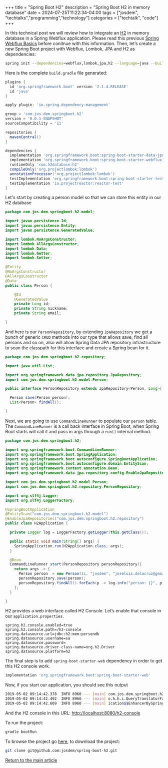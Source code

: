 +++
title =  "Spring Boot H2"
description = "Spring Boot H2 in memory database"
date = 2024-07-25T11:22:34-04:00
tags = ["josdem", "techtalks","programming","technology"]
categories = ["techtalk", "code"]
+++

In this technical post we will review how to integrate an [H2](https://www.h2database.com/html/main.html) in memory database in a Spring Webflux application. Please read this previous [Spring Webflux Basics](/techtalk/spring/spring_webflux_basics) before conitnue with this information. Then, let’s create a new Spring Boot project with Webflux, Lombok, JPA and H2 as dependencies:

```bash
spring init --dependencies=webflux,lombok,jpa,h2 --language=java --build=gradle spring-boot-h2
```

Here is the complete `build.gradle` file generated:

```groovy
plugins {
  id 'org.springframework.boot' version '2.1.4.RELEASE'
  id 'java'
}

apply plugin: 'io.spring.dependency-management'

group = 'com.jos.dem.springboot.h2'
version = '0.0.1-SNAPSHOT'
sourceCompatibility = '11'

repositories {
  mavenCentral()
}

dependencies {
  implementation 'org.springframework.boot:spring-boot-starter-data-jpa'
  implementation 'org.springframework.boot:spring-boot-starter-webflux'
  runtimeOnly 'com.h2database:h2'
  compileOnly('org.projectlombok:lombok')
  annotationProcessor('org.projectlombok:lombok')
  testImplementation 'org.springframework.boot:spring-boot-starter-test'
  testImplementation 'io.projectreactor:reactor-test'
}
```

Let's start by creating a person model so that we can store this entity in our H2 database

```java
package com.jos.dem.springboot.h2.model;

import javax.persistence.Id;
import javax.persistence.Entity;
import javax.persistence.GeneratedValue;

import lombok.NoArgsConstructor;
import lombok.AllArgsConstructor;
import lombok.Data;
import lombok.Getter;
import lombok.Setter;

@Entity
@NoArgsConstructor
@AllArgsConstructor
@Data
public class Person {

	@Id
	@GeneratedValue
	private Long id;
	private String nickname;
	private String email;

}
```

And here is our `PersonRepository`, by extending `JpaRepository` we get a bunch of generic `CRUD` methods into our type that allows save, find all persons and so on, also will allow Spring Data JPA repository infrastructure to scan the classpath for this interface and create a Spring bean for it.

```java
package com.jos.dem.springboot.h2.repository;

import java.util.List;

import org.springframework.data.jpa.repository.JpaRepository;
import com.jos.dem.springboot.h2.model.Person;

public interface PersonRepository extends JpaRepository<Person, Long>{

  Person save(Person person);
  List<Person> findAll();

}
```

Next, we are going to use `CommandLineRunner` to populate our `person` table. The `CommandLineRunner` is a call back interface in Spring Boot, when Spring Boot starts will call it and pass in args through a `run()` internal method.

```java
package com.jos.dem.springboot.h2;

import org.springframework.boot.CommandLineRunner;
import org.springframework.boot.SpringApplication;
import org.springframework.boot.autoconfigure.SpringBootApplication;
import org.springframework.boot.autoconfigure.domain.EntityScan;
import org.springframework.context.annotation.Bean;
import org.springframework.data.jpa.repository.config.EnableJpaRepositories;

import com.jos.dem.springboot.h2.model.Person;
import com.jos.dem.springboot.h2.repository.PersonRepository;

import org.slf4j.Logger;
import org.slf4j.LoggerFactory;

@SpringBootApplication
@EntityScan("com.jos.dem.springboot.h2.model")
@EnableJpaRepositories("com.jos.dem.springboot.h2.repository")
public class H2Application {

  private Logger log = LoggerFactory.getLogger(this.getClass());

  public static void main(String[] args) {
    SpringApplication.run(H2Application.class, args);
  }

  @Bean
  CommandLineRunner start(PersonRepository personRepository){
    return args -> {
      Person person  = new Person(1L, "josdem", "joseluis.delacruz@gmail.com");
      personRepository.save(person);
      personRepository.findAll().forEach(p -> log.info("person: {}", p));
    };
  }

}
```

H2 provides a web interface called H2 Console. Let’s enable that console in our `application.properties`.

```properties
spring.h2.console.enabled=true
spring.h2.console.path=/h2-console
spring.datasource.url=jdbc:h2:mem:persondb
spring.datasource.username=sa
spring.datasource.password=
spring.datasource.driver-class-name=org.h2.Driver
spring.datasource.platform=h2
```

The final step is to add `spring-boot-starter-web` dependency in order to get this H2 console work.

```groovy
implementation 'org.springframework.boot:spring-boot-starter-web'
```

Now, if you start our application, you should see this output

```bash
2019-05-02 09:14:42.378  INFO 8960 --- [main] com.jos.dem.springboot.h2.H2Application  : Started H2Application in 4.944 seconds (JVM running for 5.357)
2019-05-02 09:14:42.492  INFO 8960 --- [main] o.h.h.i.QueryTranslatorFactoryInitiator  : HHH000397: Using ASTQueryTranslatorFactory
2019-05-02 09:14:42.609  INFO 8960 --- [main] ication$$EnhancerBySpringCGLIB$$de299e81 : person: Person(id=1, nickname=josdem, email=joseluis.delacruz@gmail.com)
```

And the H2 console in this URL: [http://localhost:8080/h2-console](http://localhost:8080/h2-console)

To run the project:

```bash
gradle bootRun
```

To browse the project go [here](https://github.com/josdem/spring-boot-h2), to download the project:

```bash
git clone git@github.com:josdem/spring-boot-h2.git
```


[Return to the main article](/techtalk/spring_boot)

